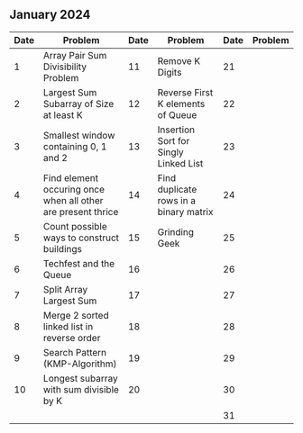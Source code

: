 ## January 2024

| Date | Problem                                                      | Date | Problem                                | Date | Problem |
| ---- | ------------------------------------------------------------ | ---- | -------------------------------------- | ---- | ------- |
| 1    | Array Pair Sum Divisibility Problem                          | 11   | Remove K Digits                        | 21   |         |
| 2    | Largest Sum Subarray of Size at least K                      | 12   | Reverse First K elements of Queue      | 22   |         |
| 3    | Smallest window containing 0, 1 and 2                        | 13   | Insertion Sort for Singly Linked List  | 23   |         |
| 4    | Find element occuring once when all other are present thrice | 14   | Find duplicate rows in a binary matrix | 24   |         |
| 5    | Count possible ways to construct buildings                   | 15   | Grinding Geek                          | 25   |         |
| 6    | Techfest and the Queue                                       | 16   |                                        | 26   |         |
| 7    | Split Array Largest Sum                                      | 17   |                                        | 27   |         |
| 8    | Merge 2 sorted linked list in reverse order                  | 18   |                                        | 28   |         |
| 9    | Search Pattern (KMP-Algorithm)                               | 19   |                                        | 29   |         |
| 10   | Longest subarray with sum divisible by K                     | 20   |                                        | 30   |         |
|      |                                                              |      |                                        | 31   |         |
